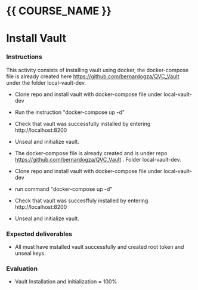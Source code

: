 # {{ COURSE_NAME }}
# Install Vault

### Instructions
This activity consists of installing vault using docker, the docker-compose file is already created here https://github.com/bernardogza/QVC_Vault under the folder local-vault-dev.

- Clone repo and install vault with docker-compose file under local-vault-dev
- Run the instruction "docker-compose up -d"
- Check that vault was successfully installed by entering http://localhost:8200
- Unseal and initialize vault.

- The docker-compose file is already created and is under repo https://github.com/bernardogza/QVC_Vault . Folder local-vault-dev.
- Clone repo and install vault with docker-compose file under local-vault-dev
- run command "docker-compose up -d"
- Check that vault was succesffuly installed by entering http://localhost:8200
- Unseal and initialize vault.


### Expected deliverables
- All must have installed vault successfully and created root token and unseal keys.

### Evaluation

- Vault Installation and initialization = 100%

